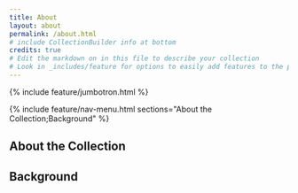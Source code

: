 ```yaml
---
title: About
layout: about
permalink: /about.html
# include CollectionBuilder info at bottom
credits: true
# Edit the markdown on in this file to describe your collection
# Look in _includes/feature for options to easily add features to the page
---
```

{% include feature/jumbotron.html %}

{% include feature/nav-menu.html sections="About the Collection;Background" %}

## About the Collection
## Background

